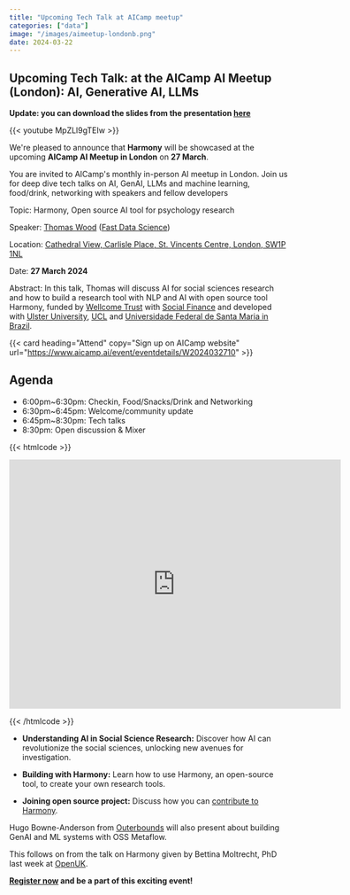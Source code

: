```yaml
---
title: "Upcoming Tech Talk at AICamp meetup"
categories: ["data"]
image: "/images/aimeetup-londonb.png"
date: 2024-03-22
---
```


## Upcoming Tech Talk: at the AICamp AI Meetup (London): AI, Generative AI, LLMs

**Update: you can download the slides from the presentation [here](/20240327-harmony-aicamp-nlp-presentation.pdf)**

{{< youtube MpZLl9gTEIw >}}

We're pleased to announce that **Harmony** will be showcased at the upcoming **AICamp AI Meetup in London** on **27 March**.

You are invited to AICamp's monthly in-person AI meetup in London. Join us for deep dive tech talks on AI, GenAI, LLMs and machine learning, food/drink, networking with speakers and fellow developers

Topic: Harmony, Open source AI tool for psychology research

Speaker: [Thomas Wood](https://freelancedatascientist.net/) ([Fast Data Science](https://fastdatascience.com/))

Location: [Cathedral View, Carlisle Place, St. Vincents Centre, London, SW1P 1NL](https://maps.app.goo.gl/nQ2JtXF7E9hZVTY87)

Date: **27 March 2024**

Abstract: In this talk, Thomas will discuss AI for social sciences research and how to build a research tool with NLP and AI with open source tool Harmony, funded by [Wellcome Trust](https://wellcome.org) with [Social Finance](https://www.socialfinance.org.uk/) and developed with [Ulster University](https://ulster.ac.uk), [UCL](https://ucl.ac.uk) and [Universidade Federal de Santa Maria in Brazil](https://ufsm.br).

{{< card heading="Attend" copy="Sign up on AICamp website" url="https://www.aicamp.ai/event/eventdetails/W2024032710" >}}


## Agenda

* 6:00pm~6:30pm: Checkin, Food/Snacks/Drink and Networking
* 6:30pm~6:45pm: Welcome/community update
* 6:45pm~8:30pm: Tech talks
* 8:30pm: Open discussion & Mixer

{{< htmlcode >}}

<iframe src="https://www.google.com/maps/embed?pb=!1m14!1m8!1m3!1d572.478939125859!2d-0.1418590138319138!3d51.49543573527213!3m2!1i1024!2i768!4f13.1!3m3!1m2!1s0x4876052076939759%3A0x253bab472cc7be51!2sCathedral%20View!5e0!3m2!1sen!2suk!4v1711106583222!5m2!1sen!2suk" width="600" height="450" style="border:0;" allowfullscreen="" loading="lazy" referrerpolicy="no-referrer-when-downgrade"></iframe>

{{< /htmlcode >}}

* **Understanding AI in Social Science Research:**  Discover how AI can revolutionize the social sciences, unlocking new avenues for investigation.

* **Building with Harmony:**  Learn how to use Harmony, an open-source tool, to create your own research tools.

* **Joining open source project:**  Discuss how you can [contribute to Harmony](/community).

Hugo Bowne-Anderson from [Outerbounds](https://outerbounds.com/) will also present about building GenAI and ML systems with OSS Metaflow.

This follows on from the talk on Harmony given by Bettina Moltrecht, PhD last week at [OpenUK](https://openuk.uk/).

**[Register now](https://www.aicamp.ai/event/eventdetails/W2024032710) and be a part of this exciting event!**
